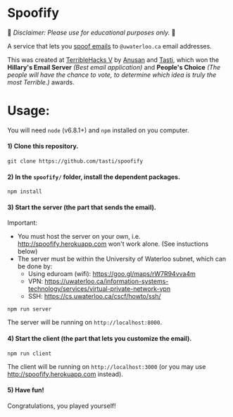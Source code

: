 # Spoofify

🚨 *Disclaimer: Please use for educational purposes only.* 🚨

A service that lets you [spoof emails](https://en.wikipedia.org/wiki/Email_spoofing) to `@uwaterloo.ca` email addresses.

This was created at [TerribleHacks V](https://terrible-hacks-4495.devpost.com) by [Anusan](https://github.com/anusans) and [Tasti](https://github.com/tasti), which won the **Hillary's Email Server** *(Best email application)* and **People's Choice** *(The people will have the chance to vote, to determine which idea is truly the most Terrible.)* awards.

# Usage:

You will need `node` (v6.8.1+) and `npm` installed on you computer.

#### 1) Clone this repository.

```
git clone https://github.com/tasti/spoofify
```

#### 2) In the `spoofify/` folder, install the dependent packages.

```
npm install
```

#### 3) Start the server (the part that sends the email).

Important:
- You must host the server on your own, i.e. http://spoofify.herokuapp.com won't work alone. (See instuctions below)
- The server must be within the University of Waterloo subnet, which can be done by:
  - Using eduroam (wifi): https://goo.gl/maps/rW7R94vva4m
  - VPN: https://uwaterloo.ca/information-systems-technology/services/virtual-private-network-vpn
  - SSH: https://cs.uwaterloo.ca/cscf/howto/ssh/

```
npm run server
```

The server will be running on `http://localhost:8000`.

#### 4) Start the client (the part that lets you customize the email).

```
npm run client
```

The client will be running on `http://localhost:3000` (or you may use http://spoofify.herokuapp.com instead).

#### 5) Have fun!

Congratulations, you played yourself!

